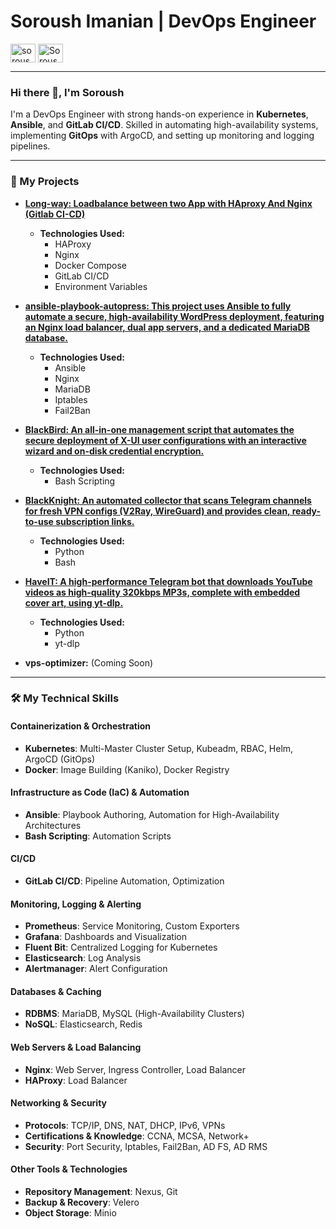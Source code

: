 # Soroush Imanian | DevOps Engineer

<p align="left">
  <a href="https://linkedin.com/in/soroush-imanian" target="blank"><img align="center" src="https://raw.githubusercontent.com/rahuldkjain/github-profile-readme-generator/master/src/images/icons/Social/linked-in-alt.svg" alt="soroush-imanian" height="30" width="40" /></a>
  <a href="https://github.com/SoroushImanian" target="blank"><img align="center" src="https://raw.githubusercontent.com/rahuldkjain/github-profile-readme-generator/master/src/images/icons/Social/github.svg" alt="SoroushImanian" height="30" width="40" /></a>
</p>

---

### Hi there 👋, I'm Soroush

I'm a DevOps Engineer with strong hands-on experience in **Kubernetes**, **Ansible**, and **GitLab CI/CD**. Skilled in automating high-availability systems, implementing **GitOps** with ArgoCD, and setting up monitoring and logging pipelines.

---

### 🚀 My Projects

* **[Long-way: Loadbalance between two App with HAproxy And Nginx (Gitlab CI-CD)](https://github.com/SoroushImanian/Long-way)**
    * **Technologies Used:**
        * HAProxy
        * Nginx
        * Docker Compose
        * GitLab CI/CD
        * Environment Variables

* **[ansible-playbook-autopress: This project uses Ansible to fully automate a secure, high-availability WordPress deployment, featuring an Nginx load balancer, dual app servers, and a dedicated MariaDB database.](https://github.com/SoroushImanian/ansible-playbook-autopress)**
    * **Technologies Used:**
        * Ansible
        * Nginx
        * MariaDB
        * Iptables
        * Fail2Ban

* **[BlackBird: An all-in-one management script that automates the secure deployment of X-UI user configurations with an interactive wizard and on-disk credential encryption.](https://github.com/SoroushImanian/BlackBird)**
    * **Technologies Used:**
        * Bash Scripting

* **[BlackKnight: An automated collector that scans Telegram channels for fresh VPN configs (V2Ray, WireGuard) and provides clean, ready-to-use subscription links.](https://github.com/SoroushImanian/BlackKnight)**
    * **Technologies Used:**
        * Python
        * Bash

* **[HaveIT: A high-performance Telegram bot that downloads YouTube videos as high-quality 320kbps MP3s, complete with embedded cover art, using yt-dlp.](https://github.com/SoroushImanian/HaveIT)**
    * **Technologies Used:**
        * Python
        * yt-dlp

* **vps-optimizer:** (Coming Soon)

---

### 🛠️ My Technical Skills

#### **Containerization & Orchestration**
- **Kubernetes**: Multi-Master Cluster Setup, Kubeadm, RBAC, Helm, ArgoCD (GitOps)
- **Docker**: Image Building (Kaniko), Docker Registry

#### **Infrastructure as Code (IaC) & Automation**
- **Ansible**: Playbook Authoring, Automation for High-Availability Architectures
- **Bash Scripting**: Automation Scripts

#### **CI/CD**
- **GitLab CI/CD**: Pipeline Automation, Optimization

#### **Monitoring, Logging & Alerting**
- **Prometheus**: Service Monitoring, Custom Exporters
- **Grafana**: Dashboards and Visualization
- **Fluent Bit**: Centralized Logging for Kubernetes
- **Elasticsearch**: Log Analysis
- **Alertmanager**: Alert Configuration

#### **Databases & Caching**
- **RDBMS**: MariaDB, MySQL (High-Availability Clusters)
- **NoSQL**: Elasticsearch, Redis

#### **Web Servers & Load Balancing**
- **Nginx**: Web Server, Ingress Controller, Load Balancer
- **HAProxy**: Load Balancer

#### **Networking & Security**
- **Protocols**: TCP/IP, DNS, NAT, DHCP, IPv6, VPNs
- **Certifications & Knowledge**: CCNA, MCSA, Network+
- **Security**: Port Security, Iptables, Fail2Ban, AD FS, AD RMS

#### **Other Tools & Technologies**
- **Repository Management**: Nexus, Git
- **Backup & Recovery**: Velero
- **Object Storage**: Minio
